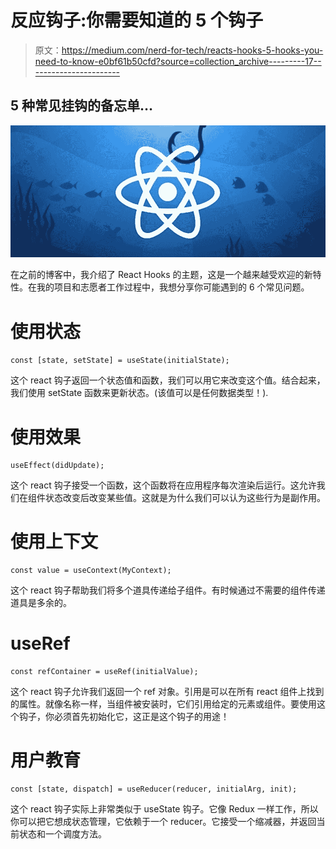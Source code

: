 # 反应钩子:你需要知道的 5 个钩子

> 原文：<https://medium.com/nerd-for-tech/reacts-hooks-5-hooks-you-need-to-know-e0bf61b50cfd?source=collection_archive---------17----------------------->

## 5 种常见挂钩的备忘单…

![](img/ad258fd3a65774dcf7d09a808fcf0c9e.png)

在之前的博客中，我介绍了 React Hooks 的主题，这是一个越来越受欢迎的新特性。在我的项目和志愿者工作过程中，我想分享你可能遇到的 6 个常见问题。

# 使用状态

`const [state, setState] = useState(initialState);`

这个 react 钩子返回一个状态值和函数，我们可以用它来改变这个值。结合起来，我们使用 setState 函数来更新状态。(该值可以是任何数据类型！).

# 使用效果

```
useEffect(didUpdate);
```

这个 react 钩子接受一个函数，这个函数将在应用程序每次渲染后运行。这允许我们在组件状态改变后改变某些值。这就是为什么我们可以认为这些行为是副作用。

# 使用上下文

```
const value = useContext(MyContext);
```

这个 react 钩子帮助我们将多个道具传递给子组件。有时候通过不需要的组件传递道具是多余的。

# useRef

```
const refContainer = useRef(initialValue);
```

这个 react 钩子允许我们返回一个 ref 对象。引用是可以在所有 react 组件上找到的属性。就像名称一样，当组件被安装时，它们引用给定的元素或组件。要使用这个钩子，你必须首先初始化它，这正是这个钩子的用途！

# 用户教育

```
const [state, dispatch] = useReducer(reducer, initialArg, init);
```

这个 react 钩子实际上非常类似于 useState 钩子。它像 Redux 一样工作，所以你可以把它想成状态管理，它依赖于一个 reducer。它接受一个缩减器，并返回当前状态和一个调度方法。